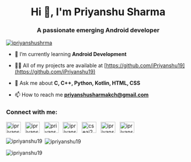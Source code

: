 <h1 align="center">Hi 👋, I'm Priyanshu Sharma</h1>
<h3 align="center">A passionate emerging Android developer</h3>

<p align="left"> <a href="https://twitter.com/i_priyanshu19" target="blank"><img src="https://img.shields.io/twitter/follow/ipriyanshushrma?logo=twitter&style=for-the-badge" alt="ipriyanshushrma" /></a> </p>

- 🌱 I’m currently learning **Android Development**

- 👨‍💻 All of my projects are available at [https://github.com/iPriyanshu19](https://github.com/iPriyanshu19)

- 💬 Ask me about **C, C++, Python, Kotlin, HTML, CSS**

- 📫 How to reach me **priyanshusharmakch@gmail.com**

<h3 align="left">Connect with me:</h3>
<p align="left">
<a href="https://twitter.com/i_priyanshu19" target="blank"><img align="center" src="https://raw.githubusercontent.com/rahuldkjain/github-profile-readme-generator/master/src/images/icons/Social/twitter.svg" alt="ipriyanshushrma" height="30" width="40" /></a>&nbsp;&nbsp;
<a href="https://linkedin.com/in/ipriyanshu19" target="blank"><img align="center" src="https://raw.githubusercontent.com/rahuldkjain/github-profile-readme-generator/master/src/images/icons/Social/linked-in-alt.svg" alt="ipriyanshu19" height="30" width="40" /></a>&nbsp;&nbsp;
<a href="https://instagram.com/priyanshu_sharma19" target="blank"><img align="center" src="https://raw.githubusercontent.com/rahuldkjain/github-profile-readme-generator/master/src/images/icons/Social/instagram.svg" alt="priyanshu_sharma19" height="30" width="40" /></a>&nbsp;&nbsp;
<a href="https://www.codechef.com/users/ipriyanshu" target="blank"><img align="center" src="https://cdn.jsdelivr.net/npm/simple-icons@3.1.0/icons/codechef.svg" alt="ipriyanshu" height="30" width="40" /></a>&nbsp;&nbsp;
<a href="https://www.hackerrank.com/cseai22c_0137" target="blank"><img align="center" src="https://raw.githubusercontent.com/rahuldkjain/github-profile-readme-generator/master/src/images/icons/Social/hackerrank.svg" alt="cseai22c_0137" height="30" width="40" /></a>&nbsp;&nbsp;
<a href="https://codeforces.com/profile/ipriyanshu" target="blank"><img align="center" src="https://raw.githubusercontent.com/rahuldkjain/github-profile-readme-generator/master/src/images/icons/Social/codeforces.svg" alt="ipriyanshu" height="30" width="40" /></a>&nbsp;&nbsp;
<a href="https://www.leetcode.com/ipriyanshu" target="blank"><img align="center" src="https://raw.githubusercontent.com/rahuldkjain/github-profile-readme-generator/master/src/images/icons/Social/leet-code.svg" alt="ipriyanshu" height="30" width="40" /></a>&nbsp;&nbsp;
</p>

<p><img align="left" src="https://github-readme-stats.vercel.app/api/top-langs?username=ipriyanshu19&show_icons=true&locale=en&layout=compact" alt="ipriyanshu19" /></p>

<p>&nbsp;<img align="center" src="https://github-readme-stats.vercel.app/api?username=ipriyanshu19&show_icons=true&locale=en" alt="ipriyanshu19" /></p>

<p><img align="center" src="https://github-readme-streak-stats.herokuapp.com/?user=ipriyanshu19&" alt="ipriyanshu19" /></p>
